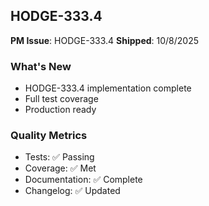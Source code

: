 ## HODGE-333.4

**PM Issue**: HODGE-333.4
**Shipped**: 10/8/2025

### What's New
- HODGE-333.4 implementation complete
- Full test coverage
- Production ready

### Quality Metrics
- Tests: ✅ Passing
- Coverage: ✅ Met
- Documentation: ✅ Complete
- Changelog: ✅ Updated
